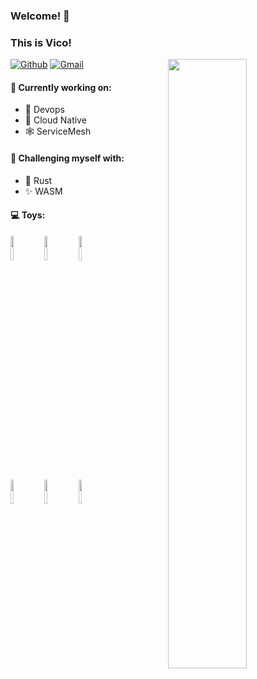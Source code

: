 ### Welcome! 🎃
### This is Vico!

<a href="https://github.com/vicoooo26">
  <img width="50%" align="right" src="https://github-readme-stats.vercel.app/api?username=vicoooo26&show_icons=true" />
</a>
<!-- <a href="https://github.com/vicoooo26">
  <img width="50%" align="right" src="https://github-readme-stats.vercel.app/api/top-langs/?username=vicoooo26&layout=compact&show_icons=true" />
</a> -->

[![Github](https://img.shields.io/badge/-Github-000?style=flat&logo=Github&logoColor=white)](https://github.com/vicoooo26)
[![Gmail](https://img.shields.io/badge/-Gmail-c14438?style=flat&logo=Gmail&logoColor=white)](mailto:vicochu24826@gmail.com)


#### 🔭 Currently working on:
- 🔗 Devops
- 🛫 Cloud Native
- 🕸 ServiceMesh

#### 👺 Challenging myself with:
- 🦀 Rust
- ✨ WASM


#### :computer: Toys:

<p>

<!-- <code><img width="10%" src="https://www.vectorlogo.zone/logos/golang/golang-ar21.svg"></code>
<code><img width="10%" src="https://www.vectorlogo.zone/logos/typescriptlang/typescriptlang-ar21.svg"></code>
<code><img width="10%" src="https://www.vectorlogo.zone/logos/java/java-ar21.svg"></code>
<br/> -->
<code><img width="10%" src="https://www.vectorlogo.zone/logos/docker/docker-ar21.svg"></code>
<code><img width="10%" src="https://www.vectorlogo.zone/logos/containerdio/containerdio-ar21.svg"></code>
<code><img width="10%" src="https://www.vectorlogo.zone/logos/kubernetes/kubernetes-ar21.svg"></code>
<br/>
<code><img width="10%" src="https://www.vectorlogo.zone/logos/istioio/istioio-ar21.svg"></code>
<code><img width="10%" src="https://www.vectorlogo.zone/logos/envoyproxyio/envoyproxyio-ar21.svg"></code>
<code><img width="10%" src="https://www.vectorlogo.zone/logos/vim/vim-ar21.svg"></code>

</p>

